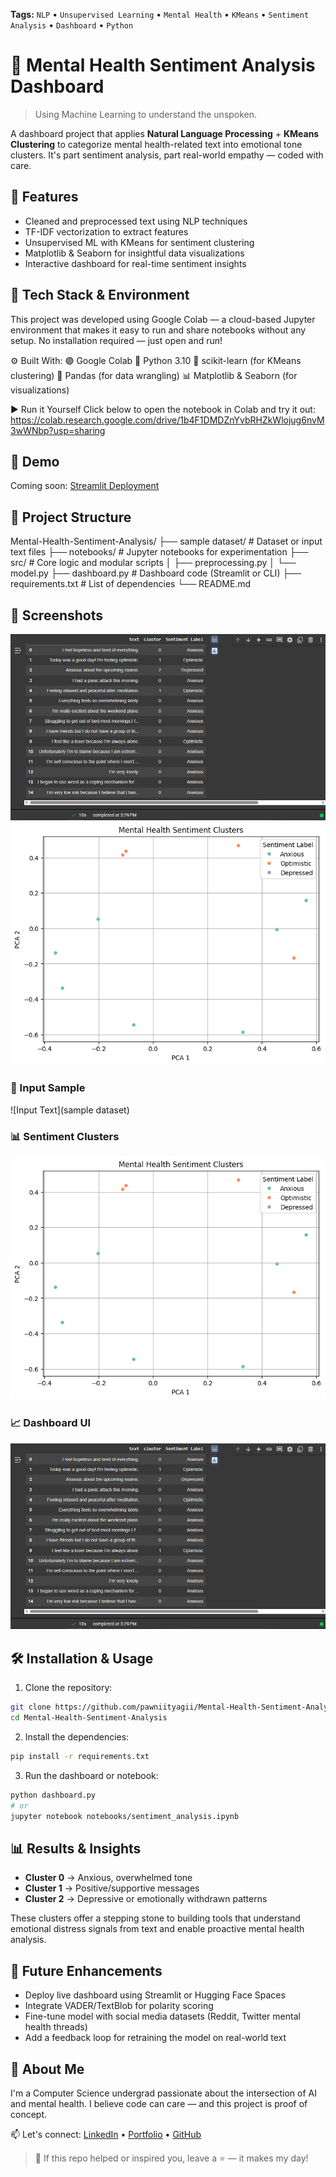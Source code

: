 **Tags:** `NLP` • `Unsupervised Learning` • `Mental Health` • `KMeans` • `Sentiment Analysis` • `Dashboard` • `Python`

# 🧠 Mental Health Sentiment Analysis Dashboard
> Using Machine Learning to understand the unspoken.

A dashboard project that applies **Natural Language Processing** + **KMeans Clustering** to categorize mental health-related text into emotional tone clusters. It's part sentiment analysis, part real-world empathy — coded with care.

## 📌 Features

- Cleaned and preprocessed text using NLP techniques
- TF-IDF vectorization to extract features
- Unsupervised ML with KMeans for sentiment clustering
- Matplotlib & Seaborn for insightful data visualizations
- Interactive dashboard for real-time sentiment insights

## 🚀 Tech Stack & Environment
This project was developed using Google Colab — a cloud-based Jupyter environment that makes it easy to run and share notebooks without any setup. No installation required — just open and run!

⚙️ Built With:
🟣 Google Colab
🐍 Python 3.10
🧠 scikit-learn (for KMeans clustering)
🧾 Pandas (for data wrangling)
📊 Matplotlib & Seaborn (for visualizations)

▶️ Run it Yourself
Click below to open the notebook in Colab and try it out:
https://colab.research.google.com/drive/1b4F1DMDZnYvbRHZkWlojug6nvM3wWNbp?usp=sharing

## 🚀 Demo

Coming soon: [Streamlit Deployment](#)  


## 📂 Project Structure

Mental-Health-Sentiment-Analysis/
├── sample dataset/                   # Dataset or input text files
├── notebooks/              # Jupyter notebooks for experimentation
├── src/                    # Core logic and modular scripts
│   ├── preprocessing.py
│   └── model.py
├── dashboard.py            # Dashboard code (Streamlit or CLI)
├── requirements.txt        # List of dependencies
└── README.md

## 📸 Screenshots

![Dashboard Screenshot](dashboard/Output.png)
![Cluster Graph](dashboard/ScatterPlot.png)

### 🧾 Input Sample
![Input Text](sample dataset)

### 📊 Sentiment Clusters
![Cluster Output](dashboard/ScatterPlot.png)

### 📈 Dashboard UI
![Dashboard Preview](dashboard/Output.png)

## 🛠️ Installation & Usage

1. Clone the repository:
```bash
git clone https://github.com/pawniityagii/Mental-Health-Sentiment-Analysis.git
cd Mental-Health-Sentiment-Analysis
````

2. Install the dependencies:

```bash
pip install -r requirements.txt
```

3. Run the dashboard or notebook:

```bash
python dashboard.py
# or
jupyter notebook notebooks/sentiment_analysis.ipynb
```

## 📊 Results & Insights

* **Cluster 0** → Anxious, overwhelmed tone
* **Cluster 1** → Positive/supportive messages
* **Cluster 2** → Depressive or emotionally withdrawn patterns

These clusters offer a stepping stone to building tools that understand emotional distress signals from text and enable proactive mental health analysis.

## 🧠 Future Enhancements

* Deploy live dashboard using Streamlit or Hugging Face Spaces
* Integrate VADER/TextBlob for polarity scoring
* Fine-tune model with social media datasets (Reddit, Twitter mental health threads)
* Add a feedback loop for retraining the model on real-world text


## 🙋 About Me

I'm a Computer Science undergrad passionate about the intersection of AI and mental health. I believe code can care — and this project is proof of concept.


📫 Let's connect:
[LinkedIn](https://linkedin.com/in/pawni-tyagi) • [Portfolio](#) • [GitHub](https://github.com/pawniityagii)


> 💬 If this repo helped or inspired you, leave a ⭐ — it makes my day!

